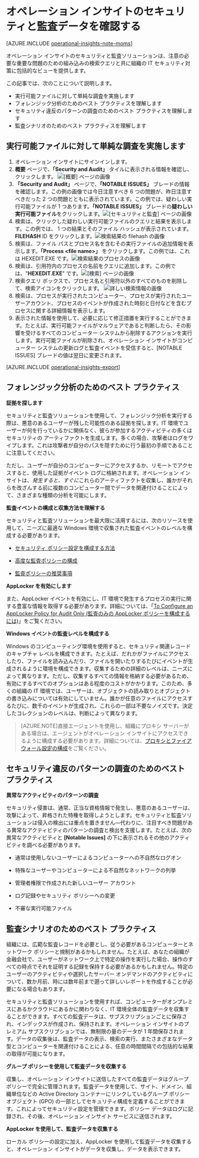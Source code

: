 <properties
   pageTitle="オペレーション インサイトのセキュリティと監査データを確認する"
   description="セキュリティと監査ソリューションを使用して、注意する必要がある重要な問題を検索する組み込みの検索クエリによって、組織の IT セキュリティ対策の包括的なビューを取得する方法を学習する"
   services="operational-insights"
   documentationCenter=""
   authors="bandersmsft"
   manager="jwhit"
   editor="tysonn" />
<tags
   ms.service="operational-insights"
   ms.devlang="na"
   ms.topic="article"
   ms.tgt_pltfrm="na"
   ms.workload="na"
   ms.date="07/21/2015"
   ms.author="banders" />

# オペレーション インサイトのセキュリティと監査データを確認する

[AZURE.INCLUDE [operational-insights-note-moms](../../includes/operational-insights-note-moms.md)]

オペレーション インサイトのセキュリティと監査ソリューションは、注意の必要な重要な問題のための組み込みの検索クエリと共に組織の IT セキュリティ対策に包括的なビューを提供します。

この記事では、次のことについて説明します。

- 実行可能ファイルに対して単純な調査を実施します
- フォレンジック分析のためのベスト プラクティスを理解します
- セキュリティ違反のパターンの調査のためのベスト プラクティスを理解します
- 監査シナリオのためのベスト プラクティスを理解します

## 実行可能ファイルに対して単純な調査を実施します

1. オペレーション インサイトにサインインします。
2. **概要** ページで、**「Security and Audit」** タイルに表示される情報を確認し、クリックします。 ![[概要] ページの画像](./media/operational-insights-security-audit/sec-audit-dash02.png)
3. **「Security and Audit」** ページで、**「NOTABLE ISSUES」** ブレードの情報を確認します。この例の画像では今日注意すべき 6 つの問題が、昨日注意すべきだった 2 つの問題とともに表示されています。この例では、疑わしい実行可能ファイルが 1 つあります。**「NOTABLE ISSUES」** ブレードの**疑わしい実行可能ファイル**をクリックします。![[セキュリティと監査] ページの画像](./media/operational-insights-security-audit/sec-audit-dash03.png)
4. 検索は、クリックした疑わしい実行可能ファイルのクエリと結果を表示します。この例では、 1 つの結果とそのファイル ハッシュが表示されています。**FILEHASH** ID をクリックします。![検索結果の filehash の画像](./media/operational-insights-security-audit/sec-audit-search01.png)
5. 検索は、ファイル パスとプロセス名を含むその実行ファイルの追加情報を表示します。**「Process &lt;file name&gt;」** をクリックします。この例では、これは HEXEDIT.EXE です。![検索結果のプロセスの画像](./media/operational-insights-security-audit/sec-audit-search02.png)
6. 検索は、引用符内のプロセスの名前をクエリに追加します。この例では、"**HEXEDIT.EXE**" です。![[検索] ページの画像](./media/operational-insights-security-audit/sec-audit-search03.png)
7. 検索クエリ ボックスで、プロセス名と引用符以外のすべてのものを削除して、検索アイコンをクリックします。 ![詳しい検索情報の画像](./media/operational-insights-security-audit/sec-audit-search04.png)
8. 検索は、プロセスが実行されたコンピューター、プロセスが実行されたユーザーアカウント、プロセスのイベントが作成された時刻と日付などを含むプロセスに関する詳細情報を表示します。
9. 表示された情報を使用して、必要に応じて修正措置を実行することができます。たとえば、実行可能ファイルがマルウェアであると判断したら、その影響を受けるすべてのコンピューター システムから削除するアクションを実行します。実行可能ファイルが削除され、オペレーション インサイトがコンピューター システムの更新ログと監査イベントを受信すると、[NOTABLE ISSUES] ブレードの値は翌日に変更されます。

[AZURE.INCLUDE [operational-insights-export](../../includes/operational-insights-export.md)]

## フォレンジック分析のためのベスト プラクティス

**証拠を探します**

セキュリティと監査ソリューションを使用して、フォレンジック分析を実行する際は、悪意のあるユーザーが残した可能性のある証拠を探します。IT 環境でユーザーが何を行っているかに関係なく、彼らが参加するアクティビティの多くはセキュリティの アーティファクトを生成します。多くの場合、攻撃者はログをワイプします。これは攻撃者が自分のパスを隠すために行う最初の手順であることに注意してください。

ただし、ユーザーが自分のコンピューターにアクセスするか、リモートでアクセスすると、使用した証拠がイベント ログに格納されます。オペレーション インサイトは、*発生すると、すぐに*これらのアーティファクトを収集し、誰かがそれらを改ざんする前に複数のコンピューター間でデータを関連付けることによって、さまざまな種類の分析を可能にします。

**監査イベントの構成と収集方法を理解する**

セキュリティと監査ソリューションを最大限に活用するには、次のリソースを使用して、ニーズに最適な Windows 環境で収集された監査イベントのレベルを構成する必要があります。

- [セキュリティ ポリシー設定を構成する方法](https://technet.microsoft.com/library/dn135243(v=ws.10).aspx)

- [高度な監査ポリシーの構成](https://technet.microsoft.com/library/jj852202(v=ws.10).aspx)

- [監査ポリシーの推奨事項](https://technet.microsoft.com/library/dn487457.aspx)

**AppLocker を有効にします**

また、AppLocker イベントを有効にし、IT 環境で発生するプロセスの実行に関する豊富な情報を取得する必要があります。詳細については、「[To Configure an AppLocker Policy for Audit Only (監査のみの AppLocker ポリシーを構成するには)](https://technet.microsoft.com/library/hh994622.aspx)」をご覧ください。

**Windows イベントの監査レベルを構成する**

Windows のコンピューティング環境を使用すると、セキュリティ関連レコードのキャプチャ レベルを構成できます。たとえば、だれかがファイルにアクセスしたり、ファイルを読み込んだり、ファイルを開いたりするたびにイベントが生成されるように環境を構成できます。収集するための詳細のレベルは、ニーズによって異なります。ただし、収集するすべての情報を格納する必要があるため、有効にするすべてのオプションはある程度のコストがかかります。このため、多くの組織の IT 環境では、ユーザーは、オブジェクトの読み取りとオブジェクトの書き込みについては有効にしていません。誰かが任意のファイルにアクセスするたびに、数千のイベントが生成され、これらの一部は不要なノイズです。決定したコレクションのレベルは、判断によって異なります。

>[AZURE.NOTE]直接エージェントを使用し、組織にプロキシ サーバーがある場合は、エージェントがオペレーション インサイトにアクセスできるように構成する必要があります。詳細については、[プロキシとファイアウォール設定の構成](operational-insights-proxy-firewall.md)をご覧ください。

## セキュリティ違反のパターンの調査のためのベスト プラクティス

**異常なアクティビティのパターンの調査**

セキュリティ侵害は、通常、正当な資格情報で発生し、悪意のあるユーザーは、攻撃によって、昇格された特権を取得しようとします。セキュリティと監査ソリューションは侵入の検出には重点を置きません—代わりに、注目すべき問題がある異常なアクティビティのパターンの調査と検出を支援します。たとえば、次の異常なアクティビティと **[Notable Issues]** の下に表示されるその他のアクティビティを調べる必要があります。

- 通常は使用しないユーザーによるコンピューターへの不自然なログオン

- 特殊なユーザーやコンピューターによる不自然なネットワークの列挙

- 管理者権限で作成された新しいユーザー アカウント

- ログ記録やセキュリティ ポリシーへの変更

- 不審な実行可能ファイル

## 監査シナリオのためのベスト プラクティス

組織には、広範な監査レコードを必要とし、従う必要があるコンピューターとネットワーク ポリシーと規制があるかもしれません。たとえば、あなたの組織が金融会社で、ユーザーがネットワーク上で特定の操作を実行した場合、操作のすべての時点でそれを証明する記録を保持する必要があるかもしれません。特定のユーザーのアクティビティや選択したサーバー オンデマンドのアクティビティについて、数か月前、時には数年前まで遡って詳しいレポートを作成することが必要になる場合もあります。

セキュリティと監査ソリューションを使用すれば、コンピューターがオンプレミスにあるかクラウドにあるかに関わりなく、IT 環境全体の監査データを収集することができます。すべての監査データは、サブスクリプションごとに保存され、インデックスが作成され、保持されます。オペレーション インサイトのプレミアム サブスクリプションでは、無制限の量のデータが 1 年間保存されます。データの収集後は、監査データの表示、検索の実行、またさまざまなデータ型とコンピューターを関連付けることによる、任意の時間間隔での包括的な結果の取得が可能になります。

**グループ ポリシーを使用して監査データを収集する**

収集し、オペレーション インサイトに送信したすべての監査データはグループ ポリシーで完全に管理されます。監査データを使用して、サイト、ドメイン、組織単位などの Active Directory コンテナーにリンクしているグループ ポリシー オブジェクト (GPO) の一部としてセキュリティ構成を定義することができます。これによってセキュリティ設定を管理できます。ポリシー データはログに記録され、その後、オペレーション インサイト サービスに送信されます。

**AppLocker を使用して、監査データを収集する**

ローカル ポリシーの設定に加え、AppLocker を使用して監査データを収集すると、オペレーション インサイトがデータを収集し、データを表示できます。

<!---HONumber=August15_HO6-->